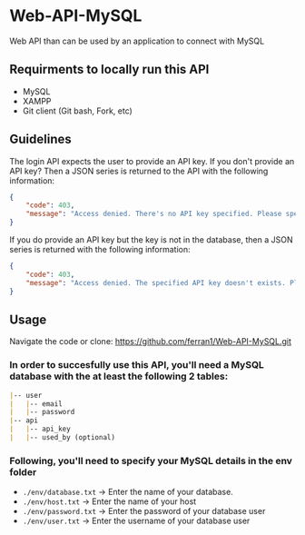 # Web-API-MySQL
Web API than can be used by an application to connect with MySQL

## Requirments to locally run this API
* MySQL 
* XAMPP
* Git client (Git bash, Fork, etc)

## Guidelines
The login API expects the user to provide an API key.
If you don't provide an API key? Then a JSON series is returned to the API with the following information:
```JSON
{
    "code": 403,
    "message": "Access denied. There's no API key specified. Please specify an API key."
}
``` 
If you do provide an API key but the key is not in the database, then a JSON series is returned with the following information: 
```JSON
{
    "code": 403,
    "message": "Access denied. The specified API key doesn't exists. Please specify a valid API key."
}
```

## Usage
Navigate the code or clone:
https://github.com/ferran1/Web-API-MySQL.git

### In order to succesfully use this API, you'll need a MySQL database with the at least the following 2 tables:

```markdown
|-- user
|   |-- email 
|   |-- password
|-- api
|   |-- api_key
|   |-- used_by (optional)
```

### Following, you'll need to specify your MySQL details in the env folder
* `./env/database.txt` -> Enter the name of your database.
* `./env/host.txt` -> Enter the name of your host
* `./env/password.txt` -> Enter the password of your database user
* `./env/user.txt` -> Enter the username of your database user
